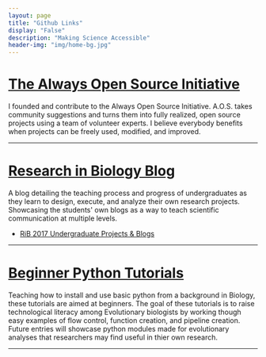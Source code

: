 ```yaml
---
layout: page
title: "Github Links"
display: "False"
description: "Making Science Accessible"
header-img: "img/home-bg.jpg"
---
```

# <a href = "http://www.alwaysopensource.org"> The Always Open Source Initiative </a>
 I founded and contribute to the Always Open Source Initiative. A.O.S. takes community suggestions and turns them into fully realized, open source projects using a team of volunteer experts. I believe everybody benefits when projects can be freely used, modified, and improved.    

***

# <a href = "https://shoalsrib.wordpress.com/">Research in Biology Blog</a>    
A blog detailing the teaching process and progress of undergraduates as they learn to design, execute, and analyze their own research projects.  Showcasing the students' own blogs as a way to teach scientific communication at multiple levels.

 - <a href = "https://shoalsrib.wordpress.com/rib-2017-projects/">RiB 2017 Undergraduate Projects & Blogs</a>  

***  

# <a href = "http://terminalnode.org/projects/project1/"> Beginner Python Tutorials </a>
 Teaching how to install and use basic python from a background in Biology, these tutorials are aimed at beginners.  The goal of these tutorials is to raise technological literacy among Evolutionary biologists by working though easy examples of flow control, function creation, and pipeline creation.  Future entries will showcase python modules made for evolutionary analyses that researchers may find useful in thier own research.  

***